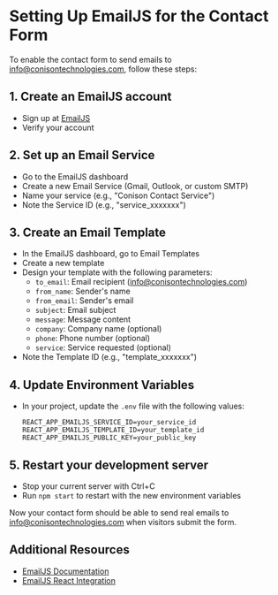 # Setting Up EmailJS for the Contact Form

To enable the contact form to send emails to info@conisontechnologies.com, follow these steps:

## 1. Create an EmailJS account

- Sign up at [EmailJS](https://www.emailjs.com/)
- Verify your account

## 2. Set up an Email Service

- Go to the EmailJS dashboard
- Create a new Email Service (Gmail, Outlook, or custom SMTP)
- Name your service (e.g., "Conison Contact Service")
- Note the Service ID (e.g., "service_xxxxxxx")

## 3. Create an Email Template

- In the EmailJS dashboard, go to Email Templates
- Create a new template
- Design your template with the following parameters:
  - `to_email`: Email recipient (info@conisontechnologies.com)
  - `from_name`: Sender's name
  - `from_email`: Sender's email
  - `subject`: Email subject
  - `message`: Message content
  - `company`: Company name (optional)
  - `phone`: Phone number (optional)
  - `service`: Service requested (optional)
- Note the Template ID (e.g., "template_xxxxxxx")

## 4. Update Environment Variables

- In your project, update the `.env` file with the following values:
  ```
  REACT_APP_EMAILJS_SERVICE_ID=your_service_id
  REACT_APP_EMAILJS_TEMPLATE_ID=your_template_id
  REACT_APP_EMAILJS_PUBLIC_KEY=your_public_key
  ```

## 5. Restart your development server

- Stop your current server with Ctrl+C
- Run `npm start` to restart with the new environment variables

Now your contact form should be able to send real emails to info@conisontechnologies.com when visitors submit the form.

## Additional Resources

- [EmailJS Documentation](https://www.emailjs.com/docs/)
- [EmailJS React Integration](https://www.emailjs.com/docs/examples/reactjs/) 